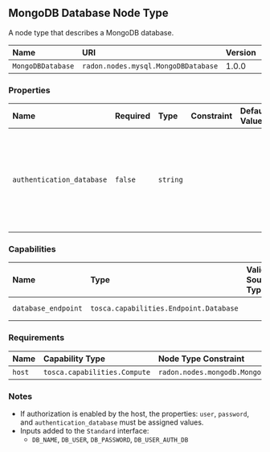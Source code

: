 ## MongoDB Database Node Type

A node type that describes a MongoDB database.

| Name | URI | Version | Derived From |
|:---- |:--- |:------- |:------------ |
| `MongoDBDatabase` | `radon.nodes.mysql.MongoDBDatabase` | 1.0.0 | `tosca.nodes.Database` |

### Properties

| Name | Required | Type | Constraint | Default Value | Description |
|:---- |:-------- |:---- |:---------- |:------------- |:----------- |
| `authentication_database` | `false` | `string` |   |   | If authorization is enabled by the host, defines the database where the user authentication data is stored |

### Capabilities

| Name | Type | Valid Source Types | Occurrences |
|:---- |:---- |:------------------ |:----------- |
| `database_endpoint` | `tosca.capabilities.Endpoint.Database` |   | [0, UNBOUNDED] |

### Requirements

| Name | Capability Type | Node Type Constraint | Relationship Type | Occurrences |
|:---- |:--------------- |:-------------------- |:----------------- |:------------|
| `host` | `tosca.capabilities.Compute` | `radon.nodes.mongodb.MongoDBMS` | `tosca.relationships.HostedOn` | [1, 1] |

### Notes

* If authorization is enabled by the host, the properties: `user`, `password`, and `authentication_database` must be assigned values.    
* Inputs added to the `Standard` interface:
    * `DB_NAME`, `DB_USER`, `DB_PASSWORD`, `DB_USER_AUTH_DB`
